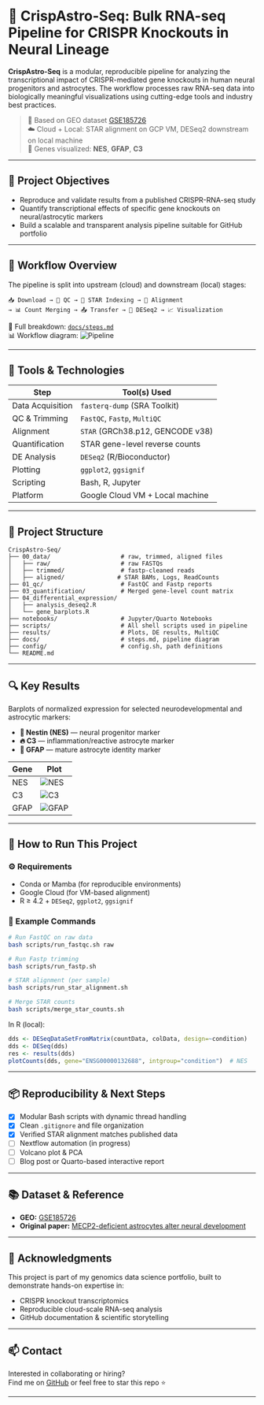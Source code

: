 # 🧠 CrispAstro-Seq: Bulk RNA-seq Pipeline for CRISPR Knockouts in Neural Lineage

**CrispAstro-Seq** is a modular, reproducible pipeline for analyzing the transcriptional impact of CRISPR-mediated gene knockouts in human neural progenitors and astrocytes. The workflow processes raw RNA-seq data into biologically meaningful visualizations using cutting-edge tools and industry best practices.

> 📍 Based on GEO dataset [GSE185726](https://www.ncbi.nlm.nih.gov/geo/query/acc.cgi?acc=GSE185726)  
> ☁️ Cloud + Local: STAR alignment on GCP VM, DESeq2 downstream on local machine  
> 🧬 Genes visualized: **NES**, **GFAP**, **C3**

---

## 🎯 Project Objectives

- Reproduce and validate results from a published CRISPR-RNA-seq study
- Quantify transcriptional effects of specific gene knockouts on neural/astrocytic markers
- Build a scalable and transparent analysis pipeline suitable for GitHub portfolio

---

## 🧬 Workflow Overview

The pipeline is split into upstream (cloud) and downstream (local) stages:

```
📥 Download → 🧼 QC → 🧬 STAR Indexing → 🧲 Alignment
→ 📊 Count Merging → 📤 Transfer → 🧮 DESeq2 → 📈 Visualization
```

📄 Full breakdown: [`docs/steps.md`](docs/steps.md)  
📊 Workflow diagram: ![Pipeline](docs/crispastro_seq_pipeline.png)

---

## 🧪 Tools & Technologies

| Step                 | Tool(s) Used                        |
|----------------------|-------------------------------------|
| Data Acquisition     | `fasterq-dump` (SRA Toolkit)        |
| QC & Trimming        | `FastQC`, `Fastp`, `MultiQC`        |
| Alignment            | `STAR` (GRCh38.p12, GENCODE v38)    |
| Quantification       | STAR gene-level reverse counts      |
| DE Analysis          | `DESeq2` (R/Bioconductor)           |
| Plotting             | `ggplot2`, `ggsignif`               |
| Scripting            | Bash, R, Jupyter                    |
| Platform             | Google Cloud VM + Local machine     |

---

## 📁 Project Structure

```
CrispAstro-Seq/
├── 00_data/                    # raw, trimmed, aligned files
│   ├── raw/                    # raw FASTQs
│   ├── trimmed/                # fastp-cleaned reads
│   ├── aligned/               # STAR BAMs, Logs, ReadCounts
├── 01_qc/                      # FastQC and Fastp reports
├── 03_quantification/          # Merged gene-level count matrix
├── 04_differential_expression/
│   ├── analysis_deseq2.R
│   └── gene_barplots.R
├── notebooks/                  # Jupyter/Quarto Notebooks
├── scripts/                    # All shell scripts used in pipeline
├── results/                    # Plots, DE results, MultiQC
├── docs/                       # steps.md, pipeline diagram
├── config/                     # config.sh, path definitions
└── README.md
```

---

## 🔍 Key Results

Barplots of normalized expression for selected neurodevelopmental and astrocytic markers:

- **🧬 Nestin (NES)** — neural progenitor marker  
- **🔥 C3** — inflammation/reactive astrocyte marker  
- **🌟 GFAP** — mature astrocyte identity marker

| Gene  | Plot |
|-------|------|
| NES   | ![NES](results/plots/nes_barplot.png) |
| C3    | ![C3](results/plots/c3_barplot.png)   |
| GFAP  | ![GFAP](results/plots/gfap_barplot.png) |

---

## 🚀 How to Run This Project

### ⚙️ Requirements

- Conda or Mamba (for reproducible environments)
- Google Cloud (for VM-based alignment)
- R ≥ 4.2 + `DESeq2`, `ggplot2`, `ggsignif`

### 🧪 Example Commands

```bash
# Run FastQC on raw data
bash scripts/run_fastqc.sh raw

# Run Fastp trimming
bash scripts/run_fastp.sh

# STAR alignment (per sample)
bash scripts/run_star_alignment.sh

# Merge STAR counts
bash scripts/merge_star_counts.sh
```

In R (local):
```r
dds <- DESeqDataSetFromMatrix(countData, colData, design=~condition)
dds <- DESeq(dds)
res <- results(dds)
plotCounts(dds, gene="ENSG00000132688", intgroup="condition")  # NES
```

---

## 📦 Reproducibility & Next Steps

- [x] Modular Bash scripts with dynamic thread handling  
- [x] Clean `.gitignore` and file organization  
- [x] Verified STAR alignment matches published data  
- [ ] Nextflow automation (in progress)  
- [ ] Volcano plot & PCA  
- [ ] Blog post or Quarto-based interactive report

---

## 📚 Dataset & Reference

- **GEO:** [GSE185726](https://www.ncbi.nlm.nih.gov/geo/query/acc.cgi?acc=GSE185726)  
- **Original paper:** [MECP2-deficient astrocytes alter neural development](#)

---

## 🤝 Acknowledgments

This project is part of my genomics data science portfolio, built to demonstrate hands-on expertise in:
- CRISPR knockout transcriptomics
- Reproducible cloud-scale RNA-seq analysis
- GitHub documentation & scientific storytelling

---

## 📫 Contact

Interested in collaborating or hiring?  
Find me on [GitHub](https://github.com/layanomics) or feel free to star this repo ⭐

---
